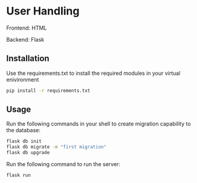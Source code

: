 # User Handling
Frontend:
HTML

Backend:
Flask

## Installation

Use the requirements.txt to install the required modules in your virtual enivironment

```bash
pip install -r requirements.txt
```

## Usage

Run the following commands in your shell to create migration capability to the database:
```bash
flask db init
flask db migrate -m "first migration"
flask db upgrade
```

Run the following command to run the server:
```bash
flask run
```

